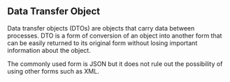 ## Data Transfer Object

Data transfer objects (DTOs) are objects that carry data between processes. DTO is a form of conversion of an object into another form that can be easily returned to its original form without losing important information about the object.

The commonly used form is JSON but it does not rule out the possibility of using other forms such as XML.

